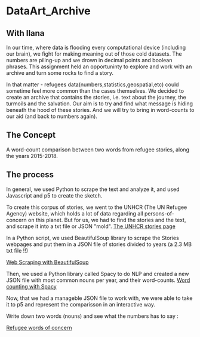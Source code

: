 # DataArt_Archive
## With Ilana

In our time, where data is flooding every computational device (including our brain), we fight for making meaning out of those cold datasets. The numbers are piling-up and we drown in decimal points and boolean phrases. This assignment held an opportuninty to explore and work with an archive and turn some rocks to find a story. 

In that matter - refugees data(numbers,statistics,geospatial,etc) could sometime feel more common than the cases themselves. We decided to create an archive that contains the stories, i.e. text about the journey, the turmoils and the salvation. 
Our aim is to try and find what message is hiding beneath the hood of these stories. And we will try to bring in word-counts to our aid (and back to numbers again).

## The Concept
A word-count comparison between two words from refugee stories, along the years 2015-2018.

## The process
In general, we used Python to scrape the text and analyze it, and used Javascript and p5 to create the sketch.

To create this corpus of stories, we went to the UNHCR (The UN Refugee Agency) website, which holds a lot of data regarding all persons-of-concern on this planet. But for us, we had to find the stories and the text, and scrape it into a txt file or JSON "mold".
[The UNHCR stories page](http://www.unhcr.org/en-us/stories.html)

In a Python script, we used BeautifulSoup library to scrape the Stories webpages and put them in a JSON file of stories divided to years (a 2.3 MB txt file !!)

[Web Scraping with BeautifulSoup](https://github.com/YoolTheFool/DataArt_Archive/blob/master/web_scrape_data_art_json.ipynb)

Then, we used a Python library called Spacy to do NLP and created a new JSON file with most common nouns per year, and their word-counts.
[Word counting with Spacy](https://github.com/YoolTheFool/DataArt_Archive/blob/master/word_count.ipynb)

Now, that we had a manageble JSON file to work with, we were able to take it to p5 and represent the comparisson in an interactive way.

Write down two words (nouns) and see what the numbers has to say : 

[Refugee words of concern](https://yoolthefool.github.io/DataArt_Archive/)
